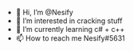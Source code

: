 - 👋 Hi, I’m @Nesify
- 👀 I’m interested in cracking stuff
- 🌱 I’m currently learning c# + c++
- 📫 How to reach me Nesify#5631
